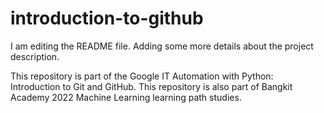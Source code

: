 # introduction-to-github
I am editing the README file. Adding some more details about the project description.

This repository is part of the Google IT Automation with Python: Introduction to Git and GitHub.
This repository is also part of Bangkit Academy 2022 Machine Learning learning path studies.
